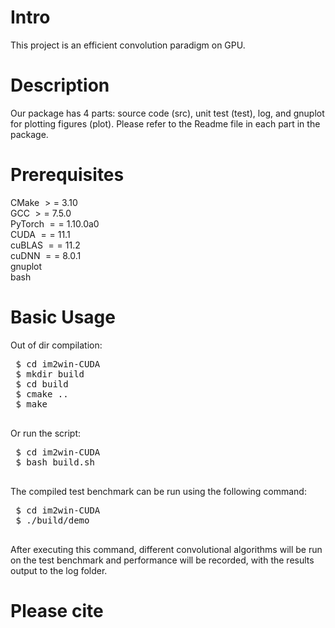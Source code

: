 # Intro
This project is an efficient convolution paradigm on GPU.
# Description
Our package has 4 parts: source code (src), unit test (test), log, and gnuplot for plotting figures (plot). Please refer to the Readme file in each part in the package.
# Prerequisites
CMake $>=$ 3.10 \
GCC $>=$ 7.5.0 \
PyTorch $==$ 1.10.0a0 \
CUDA $==$ 11.1 \
cuBLAS $==$ 11.2 \
cuDNN $==$ 8.0.1 \
gnuplot \
bash
# Basic Usage
Out of dir compilation:
<pre> $ cd im2win-CUDA
 $ mkdir build
 $ cd build
 $ cmake ..
 $ make
 </pre>
 Or run the script:
 <pre>
 $ cd im2win-CUDA
 $ bash build.sh
 </pre>
 The compiled test benchmark can be run using the following command: 
 <pre>
 $ cd im2win-CUDA
 $ ./build/demo
 </pre>
 After executing this command, different convolutional algorithms will be run on the test benchmark and performance will be recorded, with the results output to the log folder.
# Please cite
